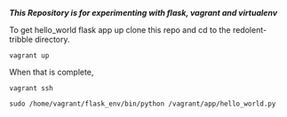 ***This Repository is for experimenting with flask, vagrant and virtualenv***

To get hello_world flask app up clone this repo and cd to the redolent-tribble directory.
```
vagrant up
```
When that is complete,
```
vagrant ssh

sudo /home/vagrant/flask_env/bin/python /vagrant/app/hello_world.py
```

